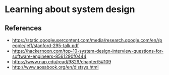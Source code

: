 # Learning about system design

## References

- https://static.googleusercontent.com/media/research.google.com/en//people/jeff/stanford-295-talk.pdf
- https://hackernoon.com/top-10-system-design-interview-questions-for-software-engineers-8561290f0444
- https://www.nap.edu/read/9829/chapter/5#109
- http://www.aosabook.org/en/distsys.html
